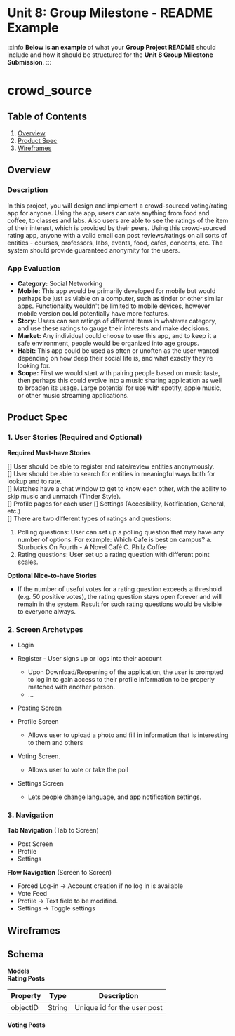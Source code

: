 

Unit 8: Group Milestone - README Example
===

:::info
**Below is an example** of what your **Group Project README** should include and how it should be structured for the **Unit 8 Group Milestone Submission**.
:::

# crowd_source

## Table of Contents
1. [Overview](#Overview)
1. [Product Spec](#Product-Spec)
1. [Wireframes](#Wireframes)

## Overview
### Description
In this project, you will design and implement a crowd-sourced voting/rating app for anyone.
Using the app, users can rate anything from food and coffee, to classes and labs. Also users are
able to see the ratings of the item of their interest, which is provided by their peers. Using this
crowd-sourced rating app, anyone with a valid email can post reviews/ratings on all sorts of
entities - courses, professors, labs, events, food, cafes, concerts, etc. The system should provide
guaranteed anonymity for the users.

### App Evaluation
- **Category:** Social Networking
- **Mobile:** This app would be primarily developed for mobile but would perhaps be just as viable on a computer, such as tinder or other similar apps. Functionality wouldn't be limited to mobile devices, however mobile version could potentially have more features.
- **Story:** Users can see ratings of different items in whatever category, and use these ratings to gauge their interests and make decisions.
- **Market:** Any individual could choose to use this app, and to keep it a safe environment, people would be organized into age groups.
- **Habit:** This app could be used as often or unoften as the user wanted depending on how deep their social life is, and what exactly they're looking for.
- **Scope:** First we would start with pairing people based on music taste, then perhaps this could evolve into a music sharing application as well to broaden its usage. Large potential for use with spotify, apple music, or other music streaming applications.

## Product Spec
### 1. User Stories (Required and Optional)

**Required Must-have Stories**

[] User should be able to register and rate/review entities anonymously.<br/>
[] User should be able to search for entities in meaningful ways both for lookup and to rate. <br/>
[] Matches have a chat window to get to know each other, with the ability to skip music and unmatch (Tinder Style).<br/>
[] Profile pages for each user
[] Settings (Accesibility, Notification, General, etc.)<br/>
[] There are two different types of ratings and questions:
1) Polling questions: User can set up a polling question that may have any number
of options.
For example: Which Cafe is best on campus?
a.
Sturbucks
On Fourth - A Novel Café
C.
Philz Coffee
2) Rating questions: User set up a rating question with different point scales.

**Optional Nice-to-have Stories**

* If the number of useful votes for a rating question exceeds a threshold (e.g. 50
positive votes), the rating question stays open forever and will remain in the
system. Result for such rating questions would be visible to everyone always.

### 2. Screen Archetypes

* Login 
* Register - User signs up or logs into their account
   * Upon Download/Reopening of the application, the user is prompted to log in to gain access to their profile information to be properly matched with another person. 
   * ...
* Posting Screen 
   
* Profile Screen 
   * Allows user to upload a photo and fill in information that is interesting to them and others
* Voting Screen.
   * Allows user to vote or take the poll
* Settings Screen
   * Lets people change language, and app notification settings.

### 3. Navigation

**Tab Navigation** (Tab to Screen)

* Post Screen
* Profile
* Settings



**Flow Navigation** (Screen to Screen)
* Forced Log-in -> Account creation if no log in is available
* Vote Feed 
* Profile -> Text field to be modified. 
* Settings -> Toggle settings

## Wireframes

## Schema 
**Models** <br>
**Rating Posts**

|Property|Type|Description|
|--------|----|-----------|
|objectID|String|Unique id for the user post|

**Voting Posts**
